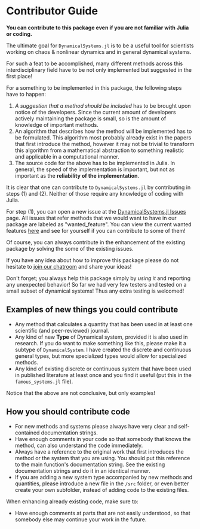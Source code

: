 # Contributor Guide
**You can contribute to this package even if you are not familiar with Julia or
coding.**

The ultimate goal for `DynamicalSystems.jl` is
to be a useful tool for scientists working on chaos & nonlinear dynamics and
in general dynamical systems.

For such a feat to be accomplished, many different methods across this interdisciplinary
field have to be not only implemented but suggested in the first place!

For a something to be implemented
in this package, the following steps have to happen:

1. *A suggestion that a method should be included* has to be brought upon notice
   of the developers. Since the current amount of developers actively maintaining
   the package is small, so is the amount of knowledge of important methods.
2. An algorithm that describes how the method will be implemented has to be formulated.
   This
   algorithm most probably already exist in the papers that first introduce the method,
   however it may not be trivial to transform this algorithm from a mathematical
   abstraction to something realistic and applicable in a computational manner.
3. The source code for the above has to be implemented in Julia. In general, the
   speed of the implementation is important, but not as important as the
   **reliability of the implementation**.

It is clear that one can contribute to `DynamicalSystems.jl` by contributing in steps
(1) and (2). Neither of those require any knowledge of coding with Julia.

For step (1), you can open a new issue at the [DynamicalSystems.jl Issues](https://github.com/JuliaDynamics/DynamicalSystems.jl/issues) page. All issues
that refer methods that we would want to have in our package are labeled as
"wanted_feature". You can view the current wanted features [here](https://github.com/JuliaDynamics/DynamicalSystems.jl/issues?utf8=%E2%9C%93&q=is%3Aissue%20is%3Aopen%20label%3Awanted_feature) and see for yourself if you can contribute
to some of them!

Of course, you can always contribute in the enhancement of the existing package by
solving the some of the existing issues.

If you have any idea about how to improve
this package please do not hesitate to [join our chatroom](https://gitter.im/JuliaDynamics/Lobby) and share your ideas!

Don't forget; you always help this package simply by *using it* and reporting
any unexpected behavior! So far we had very few testers and tested on a small
subset of dynamical systems! Thus any extra testing is welcomed!

## Examples of new things you could contribute

* Any method that calculates a quantity that has been used in at least one scientific
  (and peer-reviewed) journal.
* Any kind of new **Type** of Dynamical system, provided it is also used in research.
  If you do want to make something like this, please make it a subtype
  of `DynamicalSystem`. I have created the discrete and continuous general types, but
  more specialized types would allow for specialized methods.
* Any kind of existing discrete or continuous system that have been used in published
  literature at least once and you find it useful (put this in the
  `famous_systems.jl` file).

Notice that the above are not conclusive, but only examples!

## How you should contribute **code**

* For new methods and systems please always have very clear and self-contained
  documentation strings.
* Have enough comments in your code so that somebody that knows the method,
  can also understand the code immediately.
* Always have a reference to the original work that first introduces the method
  or the system that you are using. You should put this reference
  to the main function's documentation string.
  See the existing documentation strings and do
  it in an identical manner.
* If you are adding a new system type accompanied by new methods and quantities, please
  introduce a new file in the `/src` folder, or even better create your own subfolder, instead of adding code to the existing files.

When enhancing already existing code, make sure to:
* Have enough comments at parts that are not easily understood, so that somebody
  else may continue your work in the future.
